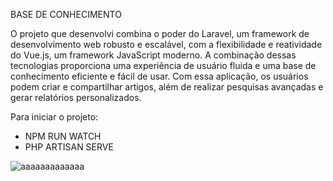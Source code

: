 BASE DE CONHECIMENTO

O projeto que desenvolvi combina o poder do Laravel, um framework de desenvolvimento web robusto e escalável, com a flexibilidade e reatividade do Vue.js, um framework JavaScript moderno. A combinação dessas tecnologias proporciona uma experiência de usuário fluida e uma base de conhecimento eficiente e fácil de usar.
 Com essa aplicação, os usuários podem criar e compartilhar artigos, além de realizar pesquisas avançadas e gerar relatórios personalizados.
 
 Para iniciar o projeto:
 
 - NPM RUN WATCH
 - PHP ARTISAN SERVE
 
 ![aaaaaaaaaaaaa](https://github.com/GABRIELTERRIBILE/BaseDeConhecimento/assets/80511716/b5218c8f-d102-44ea-8b9e-99d4e86b20ca)
